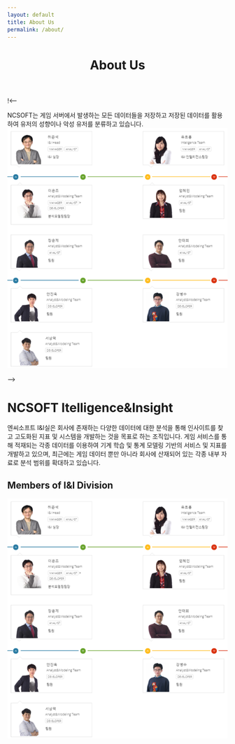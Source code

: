 ```yaml
---
layout: default
title: About Us
permalink: /about/
---
```

<div class="site-header-container {% if site.cover %}has-cover{% endif %}" {% if site.cover %}style="background-image: url('../assets/about_us.jpg');"{% endif %}>
  <div class="scrim {% if site.cover %}has-cover{% endif %}">
    <header class="site-header">
		<h1 class="title">About Us</h1>
    </header>
  </div>
</div>

!<--<div class="wrapper">
  NCSOFT는 게임 서버에서 발생하는 모든 데이터들을 저장하고 저장된 데이터를 활용하여 유저의 성향이나 악성 유저를 분류하고 있습니다. 
  <img src='/assets/team.png'>
</div>
-->

# NCSOFT Itelligence&Insight

엔씨소프트 I&I실은 회사에 존재하는 다양한 데이터에 대한 분석을 통해 인사이트를 찾고 고도화된 지표 및 시스템을 개발하는 것을 목표로 하는 조직입니다.
게임 서비스를 통해 적재되는 각종 데이터를 이용하여 기계 학습 및 통계 모델링 기반의 서비스 및 지표를 개발하고 있으며, 최근에는 게임 데이터 뿐만 아니라 회사에 산재되어 있는 각종 내부 자료로 분석 범위를 확대하고 있습니다.

## Members of I&I Division
![](/assets/team.png)
